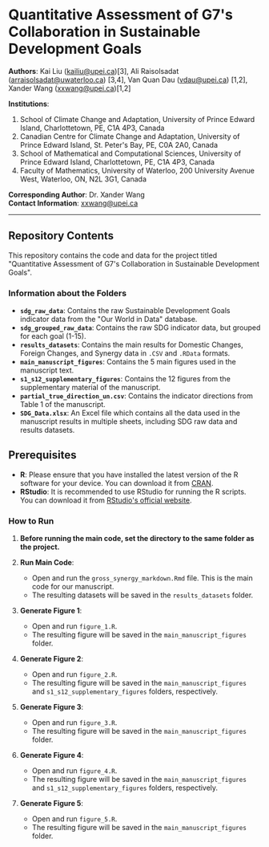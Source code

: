 # Quantitative Assessment of G7's Collaboration in Sustainable Development Goals

**Authors**: Kai Liu ([kailiu@upei.ca](mailto:kailiu@upei.ca))[3], Ali Raisolsadat ([arraisolsadat@uwaterloo.ca](mailto:arraisolsadat@uwaterloo.ca)) [3,4], Van Quan Dau ([vdau@upei.ca](mailto:vdau@upei.ca)) [1,2], Xander Wang ([xxwang@upei.ca](mailto:xxwang@upei.ca))[1,2]

**Institutions**:  
1. School of Climate Change and Adaptation, University of Prince Edward Island, Charlottetown, PE, C1A 4P3, Canada
2. Canadian Centre for Climate Change and Adaptation, University of Prince Edward Island, St. Peter's Bay, PE, C0A 2A0, Canada
3. School of Mathematical and Computational Sciences, University of Prince Edward Island, Charlottetown, PE, C1A 4P3, Canada  
4. Faculty of Mathematics, University of Waterloo, 200 University Avenue West, Waterloo, ON, N2L 3G1, Canada

**Corresponding Author**: Dr. Xander Wang  
**Contact Information**: [xxwang@upei.ca](mailto:xxwang@upei.ca)

---

## Repository Contents

This repository contains the code and data for the project titled "Quantitative Assessment of G7's Collaboration in Sustainable Development Goals".

### Information about the Folders

- **`sdg_raw_data`**: Contains the raw Sustainable Development Goals indicator data from the "Our World in Data" database.
- **`sdg_grouped_raw_data`**: Contains the raw SDG indicator data, but grouped for each goal (1-15).
- **`results_datasets`**: Contains the main results for Domestic Changes, Foreign Changes, and Synergy data in `.CSV` and `.RData` formats.
- **`main_manuscript_figures`**: Contains the 5 main figures used in the manuscript text.
- **`s1_s12_supplementary_figures`**: Contains the 12 figures from the supplementary material of the manuscript.
- **`partial_true_direction_un.csv`**: Contains the indicator directions from Table 1 of the manuscript.
- **`SDG_Data.xlsx`**: An Excel file which contains all the data used in the manuscript results in multiple sheets, including SDG raw data and results datasets.

## Prerequisites

- **R**: Please ensure that you have installed the latest version of the R software for your device. You can download it from [CRAN](https://cran.r-project.org/).
- **RStudio**: It is recommended to use RStudio for running the R scripts. You can download it from [RStudio's official website](https://rstudio.com/products/rstudio/download/).

### How to Run
1. **Before running the main code, set the directory to the same folder as the project.**
2. **Run Main Code**:
    - Open and run the `gross_synergy_markdown.Rmd` file. This is the main code for our manuscript.
    - The resulting datasets will be saved in the `results_datasets` folder.

3. **Generate Figure 1**:
    - Open and run `figure_1.R`.
    - The resulting figure will be saved in the `main_manuscript_figures` folder.

4. **Generate Figure 2**:
    - Open and run `figure_2.R`.
    - The resulting figure will be saved in the `main_manuscript_figures` and `s1_s12_supplementary_figures` folders, respectively.

5. **Generate Figure 3**:
    - Open and run `figure_3.R`.
    - The resulting figure will be saved in the `main_manuscript_figures` folder.

6. **Generate Figure 4**:
    - Open and run `figure_4.R`.
    - The resulting figure will be saved in the `main_manuscript_figures` and `s1_s12_supplementary_figures` folders, respectively.

7. **Generate Figure 5**:
    - Open and run `figure_5.R`.
    - The resulting figure will be saved in the `main_manuscript_figures` folder.
